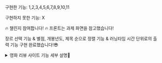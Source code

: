 구현한 기능: 1,2,3,4,5,6,7,8,9,10,11

구현하지 못한 기능: X

🔥 챌린지 참여합니다! 🔥
프론트는 과제 화면을 참고했습니다!

장르 선택 기능 & 별점, 개봉년도, 제목 순으로 정렬 기능 & 러닝타임 시간 단위로의 출력 기능 구현 완료했습니다!😎


<details>
<summary>영화 리뷰 사이트 기능 세부 설명🧐</summary>
<div markdown="1">
## 메인 화면 (/reviews) 
파이썬에서 리뷰 리스트를 받아와 html에서 정렬 후 출력
정렬 구현의 경우, html의 select, option 태그와 js를 이용해, get에서 받아온 파라미터를 바탕으로 정렬합니다
``` python
    sort = request.GET.get('sort','')
    if sort == 'title':
        content_list = Review.objects.all().order_by('title')
    elif sort ==  'years':
        content_list = Review.objects.all().order_by('-release_date')
    else:
        content_list = Review.objects.all().order_by('-stars')    
'''
- 기본 (평점 순 정렬)
<img width="800" alt="image" src="https://github.com/Pirogramming-20/SeogWoojin/assets/121532823/0f08ccf3-1a08-474a-af47-c79deae82ff0">
- 제목 순
<img width="800" alt="image" src="https://github.com/Pirogramming-20/SeogWoojin/assets/121532823/713d6de8-1256-44b5-ba3c-5b33719da766">
- 개봉년도 순 
<img width="800" alt="image" src="https://github.com/Pirogramming-20/SeogWoojin/assets/121532823/1d85205e-a69b-46a2-b1d4-6104f5672ee8">



</div>
</details>
